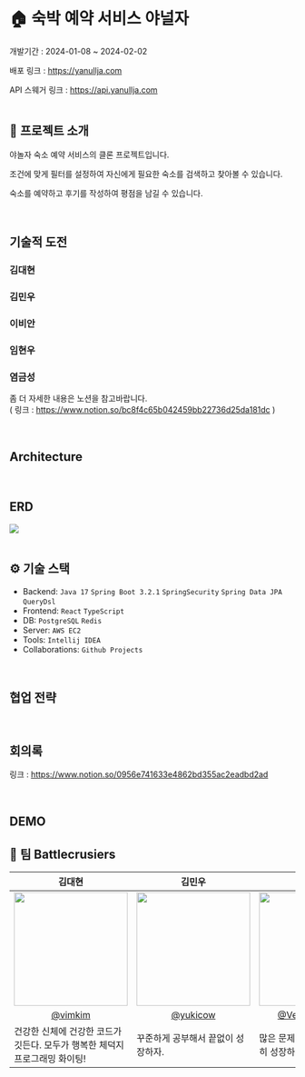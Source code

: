 # 🏠 숙박 예약 서비스 야널자
개발기간 : 2024-01-08 ~ 2024-02-02

배포 링크 : https://yanullja.com

API 스웨거 링크 : https://api.yanullja.com
<br>
<br>

## 📖 프로젝트 소개

야놀자 숙소 예약 서비스의 클론 프로젝트입니다.

조건에 맞게 필터를 설정하여 자신에게 필요한 숙소를 검색하고 찾아볼 수 있습니다.

숙소를 예약하고 후기를 작성하여 평점을 남길 수 있습니다.


<br>

## 기술적 도전

### 김대현

### 김민우

### 이비안

### 임현우 

### 염금성


좀 더 자세한 내용은 노션을 참고바랍니다. <br>
( 링크 : https://www.notion.so/bc8f4c65b042459bb22736d25da181dc )

<br>


## Architecture

<br>

## ERD
<img src="https://github.com/battlecruisers/yanullja/assets/106314016/0b84bbce-fd0e-4a41-8881-4f64086bbbdd" />

<br>
<br>

## ⚙ 기술 스택
- Backend: `Java 17` `Spring Boot 3.2.1` `SpringSecurity` `Spring Data JPA` `QueryDsl`
- Frontend: `React` `TypeScript`
- DB: `PostgreSQL` `Redis`
- Server: `AWS EC2`
- Tools: `Intellij IDEA`
- Collaborations: `Github Projects`
<br>

## 협업 전략


<br>

## 회의록
링크 : https://www.notion.so/0956e741633e4862bd355ac2eadbd2ad

<br>

## DEMO


## 👊 팀 Battlecrusiers

<table align=center>
    <thead>
        <tr>
            <th style="text-align:center;" >김대현</th>
            <th style="text-align:center;" >김민우</th>
            <th style="text-align:center;" >염금성</th>
            <th style="text-align:center;" >이비안</th>
            <th style="text-align:center;" >임현우</th>
        </tr>
    </thead>
    <tbody>
        <tr>
            <td><img width="200" src="https://avatars.githubusercontent.com/u/18080546?v=4" /> </td>
            <td><img width="200" src="https://avatars.githubusercontent.com/u/106314016?s=400&u=45da4393440e6b034aca9b440fd717de3978ce7f&v=4" /></td>
            <td><img width="200" src="https://avatars.githubusercontent.com/u/102720261?s=400&u=37f1cfc2098c624e58f0693d4d593c17bb5080fc&v=4" /> </td>
            <td><img width="200" src="https://avatars.githubusercontent.com/u/87007010?v=4" /> </td>
            <td><img width="200" src="https://avatars.githubusercontent.com/u/97041290?v=4" /> </td>
        </tr>
        <tr>
            <td style="text-align:center;"><a href="https://github.com/vimkim">@vimkim</a></td>
            <td style="text-align:center;"><a href="https://github.com/yukicow">@yukicow</a></td>
            <td style="text-align:center;"><a href="https://github.com/Venus1234567">@Venus1234567</a></td>
            <td style="text-align:center;"><a href="https://github.com/gumgu">@gumgu</a></td>
            <td style="text-align:center;"><a href="https://github.com/hyunwoo0318">@hyunwoo0318</a></td>
        </tr>
        <tr>
            <td width="200">건강한 신체에 건강한 코드가 깃든다. 모두가 행복한 체덕지 프로그래밍 화이팅!</td>
            <td width="200">꾸준하게 공부해서 끝없이 성장하자.</td>
            <td width="200">많은 문제에 부딫혀가며 꾸준히 성장하는 개발자 되기</td>
            <td width="200">믿을 수 있는 동료 개발자가 되겠습니다! 화이팅!!</td>
            <td width="200">항상 꼼꼼하고 행복하게 코딩하자~</td>
        </tr>
    </tbody>
</table>
<br>
